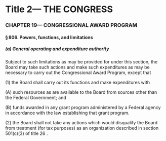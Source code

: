 
# Title 2— THE CONGRESS
### CHAPTER 19— CONGRESSIONAL AWARD PROGRAM
#### § 806. Powers, functions, and limitations
##### (a) General operating and expenditure authority

Subject to such limitations as may be provided for under this section, the Board may take such actions and make such expenditures as may be necessary to carry out the Congressional Award Program, except that

(1) the Board shall carry out its functions and make expenditures with

(A) such resources as are available to the Board from sources other than the Federal Government; and

(B) funds awarded in any grant program administered by a Federal agency in accordance with the law establishing that grant program.

(2) the Board shall not take any actions which would disqualify the Board from treatment (for tax purposes) as an organization described in section 501(c)(3) of title 26 .
